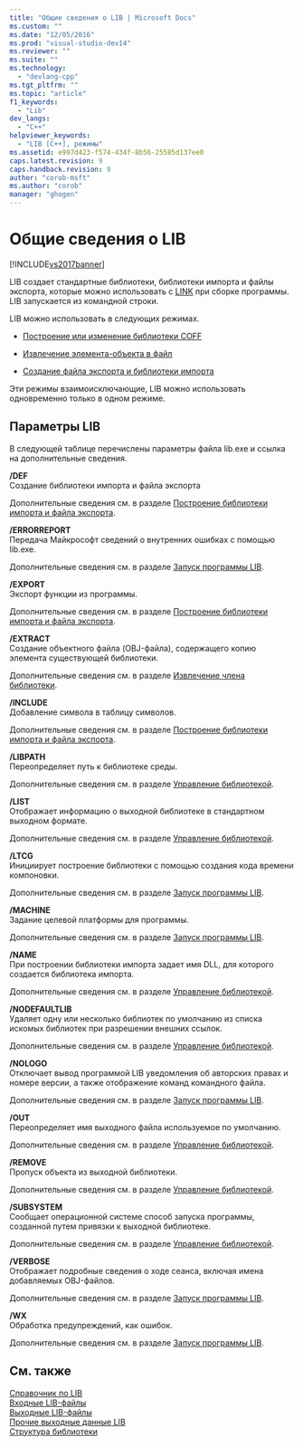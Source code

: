 ```yaml
---
title: "Общие сведения о LIB | Microsoft Docs"
ms.custom: ""
ms.date: "12/05/2016"
ms.prod: "visual-studio-dev14"
ms.reviewer: ""
ms.suite: ""
ms.technology: 
  - "devlang-cpp"
ms.tgt_pltfrm: ""
ms.topic: "article"
f1_keywords: 
  - "Lib"
dev_langs: 
  - "C++"
helpviewer_keywords: 
  - "LIB [C++], режимы"
ms.assetid: e997d423-f574-434f-8b56-25585d137ee0
caps.latest.revision: 9
caps.handback.revision: 9
author: "corob-msft"
ms.author: "corob"
manager: "ghogen"
---
```

# Общие сведения о LIB
[!INCLUDE[vs2017banner](../../assembler/inline/includes/vs2017banner.md)]

LIB создает стандартные библиотеки, библиотеки импорта и файлы экспорта, которые можно использовать с [LINK](../../build/reference/linker-options.md) при сборке программы.  LIB запускается из командной строки.  
  
 LIB можно использовать в следующих режимах.  
  
-   [Построение или изменение библиотеки COFF](../../build/reference/managing-a-library.md)  
  
-   [Извлечение элемента\-объекта в файл](../../build/reference/extracting-a-library-member.md)  
  
-   [Создание файла экспорта и библиотеки импорта](../../build/reference/working-with-import-libraries-and-export-files.md)  
  
 Эти режимы взаимоисключающие, LIB можно использовать одновременно только в одном режиме.  
  
## Параметры LIB  
 В следующей таблице перечислены параметры файла lib.exe и ссылка на дополнительные сведения.  
  
 **\/DEF**  
 Создание библиотеки импорта и файла экспорта  
  
 Дополнительные сведения см. в разделе [Построение библиотеки импорта и файла экспорта](../../build/reference/building-an-import-library-and-export-file.md).  
  
 **\/ERRORREPORT**  
 Передача Майкрософт сведений о внутренних ошибках с помощью lib.exe.  
  
 Дополнительные сведения см. в разделе [Запуск программы LIB](../../build/reference/running-lib.md).  
  
 **\/EXPORT**  
 Экспорт функции из программы.  
  
 Дополнительные сведения см. в разделе [Построение библиотеки импорта и файла экспорта](../../build/reference/building-an-import-library-and-export-file.md).  
  
 **\/EXTRACT**  
 Создание объектного файла \(OBJ\-файла\), содержащего копию элемента существующей библиотеки.  
  
 Дополнительные сведения см. в разделе [Извлечение члена библиотеки](../../build/reference/extracting-a-library-member.md).  
  
 **\/INCLUDE**  
 Добавление символа в таблицу символов.  
  
 Дополнительные сведения см. в разделе [Построение библиотеки импорта и файла экспорта](../../build/reference/building-an-import-library-and-export-file.md).  
  
 **\/LIBPATH**  
 Переопределяет путь к библиотеке среды.  
  
 Дополнительные сведения см. в разделе [Управление библиотекой](../../build/reference/managing-a-library.md).  
  
 **\/LIST**  
 Отображает информацию о выходной библиотеке в стандартном выходном формате.  
  
 Дополнительные сведения см. в разделе [Управление библиотекой](../../build/reference/managing-a-library.md).  
  
 **\/LTCG**  
 Инициирует построение библиотеки с помощью создания кода времени компоновки.  
  
 Дополнительные сведения см. в разделе [Запуск программы LIB](../../build/reference/running-lib.md).  
  
 **\/MACHINE**  
 Задание целевой платформы для программы.  
  
 Дополнительные сведения см. в разделе [Запуск программы LIB](../../build/reference/running-lib.md).  
  
 **\/NAME**  
 При построении библиотеки импорта задает имя DLL, для которого создается библиотека импорта.  
  
 Дополнительные сведения см. в разделе [Управление библиотекой](../../build/reference/managing-a-library.md).  
  
 **\/NODEFAULTLIB**  
 Удаляет одну или несколько библиотек по умолчанию из списка искомых библиотек при разрешении внешних ссылок.  
  
 Дополнительные сведения см. в разделе [Управление библиотекой](../../build/reference/managing-a-library.md).  
  
 **\/NOLOGO**  
 Отключает вывод программой LIB уведомления об авторских правах и номере версии, а также отображение команд командного файла.  
  
 Дополнительные сведения см. в разделе [Запуск программы LIB](../../build/reference/running-lib.md).  
  
 **\/OUT**  
 Переопределяет имя выходного файла используемое по умолчанию.  
  
 Дополнительные сведения см. в разделе [Управление библиотекой](../../build/reference/managing-a-library.md).  
  
 **\/REMOVE**  
 Пропуск объекта из выходной библиотеки.  
  
 Дополнительные сведения см. в разделе [Управление библиотекой](../../build/reference/managing-a-library.md).  
  
 **\/SUBSYSTEM**  
 Сообщает операционной системе способ запуска программы, созданной путем привязки к выходной библиотеке.  
  
 Дополнительные сведения см. в разделе [Управление библиотекой](../../build/reference/managing-a-library.md).  
  
 **\/VERBOSE**  
 Отображает подробные сведения о ходе сеанса, включая имена добавляемых OBJ\-файлов.  
  
 Дополнительные сведения см. в разделе [Запуск программы LIB](../../build/reference/running-lib.md).  
  
 **\/WX**  
 Обработка предупреждений, как ошибок.  
  
 Дополнительные сведения см. в разделе [Запуск программы LIB](../../build/reference/running-lib.md).  
  
## См. также  
 [Справочник по LIB](../../build/reference/lib-reference.md)   
 [Входные LIB\-файлы](../../build/reference/lib-input-files.md)   
 [Выходные LIB\-файлы](../../build/reference/lib-output-files.md)   
 [Прочие выходные данные LIB](../../build/reference/other-lib-output.md)   
 [Структура библиотеки](../../build/reference/structure-of-a-library.md)